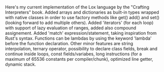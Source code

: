 Here's my current implementation of the Lox language by the "Crafting Interpreters" book. 
Added arrays and dictionaries as built-in types wrapped with native classes in order to use factory
methods like get() add() and set() (looking forward to add multiple others). Added 'iterators' (for each loop) with support of lazy evaluation of ranges, added also compound assignement. Added 'match' expression/statement,
taking inspiration from Rust's syntax. Functions can be lambdas by using the keyword 'lambda' before the function declaration. Other minor features are string interpolation, ternary operator,
 possibility to declare class fields, break and continue inside loops, const fields/variabes, long instructions (for a maximum of 65536 constants per compiler/chunk), optimized line getter, dynamic stack. 

